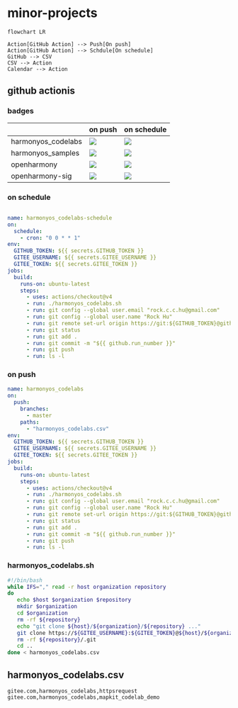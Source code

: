 # minor-projects

```mermaid
flowchart LR

Action[GitHub Action] --> Push[On push]
Action[GitHub Action] --> Schdule[On schedule]
GitHub --> CSV
CSV --> Action
Calendar --> Action
```

## github actionis    

### badges    
|                    | on push                                                                                            | on schedule                                                                                                 |
| ------------------ | -------------------------------------------------------------------------------------------------- | ----------------------------------------------------------------------------------------------------------- |
| harmonyos_codelabs | ![](https://github.com/rock-hu/minor-projects/actions/workflows/harmonyos_codelabs.yaml/badge.svg) | ![](https://github.com/rock-hu/minor-projects/actions/workflows/harmonyos_codelabs-schedule.yaml/badge.svg) |
| harmonyos_samples  | ![](https://github.com/rock-hu/minor-projects/actions/workflows/harmonyos_samples.yaml/badge.svg)  | ![](https://github.com/rock-hu/minor-projects/actions/workflows/harmonyos_samples-schedule.yaml/badge.svg)  |
| openharmony        | ![](https://github.com/rock-hu/minor-projects/actions/workflows/openharmony.yaml/badge.svg)        | ![](https://github.com/rock-hu/minor-projects/actions/workflows/openharmony.yaml/badge.svg)                 |
| openharmony-sig    | ![](https://github.com/rock-hu/minor-projects/actions/workflows/openharmony-sig.yaml/badge.svg)    | ![](https://github.com/rock-hu/minor-projects/actions/workflows/openharmony-sig-schedule.yaml/badge.svg)    |


### on schedule    
```yml

name: harmonyos_codelabs-schedule
on:
  schedule:
    - cron: "0 0 * * 1"
env:
  GITHUB_TOKEN: ${{ secrets.GITHUB_TOKEN }}
  GITEE_USERNAME: ${{ secrets.GITEE_USERNAME }}
  GITEE_TOKEN: ${{ secrets.GITEE_TOKEN }}
jobs:
  build:
    runs-on: ubuntu-latest
    steps:
      - uses: actions/checkout@v4
      - run: ./harmonyos_codelabs.sh
      - run: git config --global user.email "rock.c.c.hu@gmail.com"
      - run: git config --global user.name "Rock Hu"
      - run: git remote set-url origin https://git:${GITHUB_TOKEN}@github.com/${GITHUB_REPOSITORY}.git
      - run: git status
      - run: git add .
      - run: git commit -m "${{ github.run_number }}"
      - run: git push
      - run: ls -l

```

### on push
```yml
name: harmonyos_codelabs
on:
  push:
    branches:
      - master
    paths:
      - "harmonyos_codelabs.csv"
env:
  GITHUB_TOKEN: ${{ secrets.GITHUB_TOKEN }}
  GITEE_USERNAME: ${{ secrets.GITEE_USERNAME }}
  GITEE_TOKEN: ${{ secrets.GITEE_TOKEN }}
jobs:
  build:
    runs-on: ubuntu-latest
    steps:
      - uses: actions/checkout@v4
      - run: ./harmonyos_codelabs.sh
      - run: git config --global user.email "rock.c.c.hu@gmail.com"
      - run: git config --global user.name "Rock Hu"
      - run: git remote set-url origin https://git:${GITHUB_TOKEN}@github.com/${GITHUB_REPOSITORY}.git
      - run: git status
      - run: git add .
      - run: git commit -m "${{ github.run_number }}"
      - run: git push
      - run: ls -l

```

### harmonyos_codelabs.sh    
```bash
#!/bin/bash
while IFS="," read -r host organization repository
do
   echo $host $organization $repository
   mkdir $organization
   cd $organization
   rm -rf ${repository}
   echo "git clone ${host}/${organization}/${repository} ..."
   git clone https://${GITEE_USERNAME}:${GITEE_TOKEN}@${host}/${organization}/${repository}.git
   rm -rf ${repository}/.git 
   cd ..
done < harmonyos_codelabs.csv
```


## harmonyos_codelabs.csv    
```
gitee.com,harmonyos_codelabs,httpsrequest
gitee.com,harmonyos_codelabs,mapkit_codelab_demo
```

